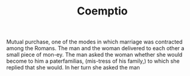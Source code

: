 ---
title: Coemptio
letter: C
permalink: "/definitions/bld-coemptio.html"
body: Mutual purchase, one of the modes in which marriage was contracted among the
  Romans. The man and the woman delivered to each other a small piece of mon-ey. The
  man asked the woman whether she would become to him a paterfamilias, (mis-tress
  of his family,) to which she replied that she would. In her turn she asked the man
published_at: '2018-07-07'
source: Black's Law Dictionary 2nd Ed (1910)
layout: post
---